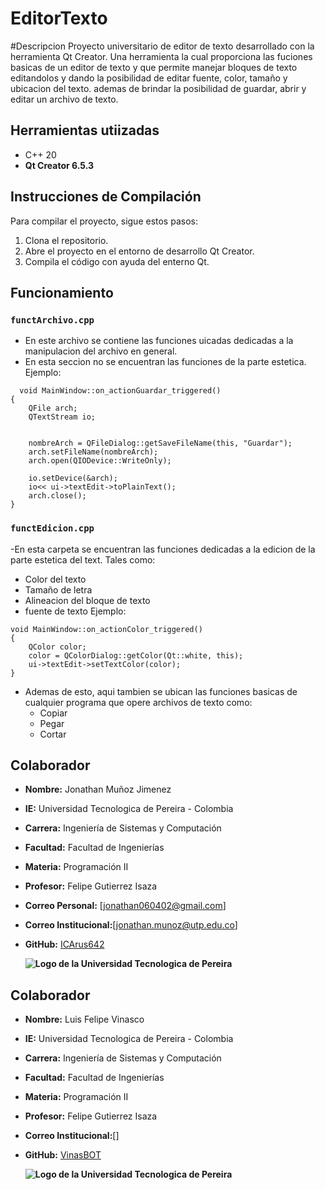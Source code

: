 # EditorTexto

#Descripcion
Proyecto universitario de editor de texto desarrollado con la herramienta Qt Creator. Una herramienta la cual proporciona las fuciones basicas de un editor de texto y que permite manejar bloques de texto editandolos y dando la posibilidad de editar fuente, color, tamaño y ubicacion del texto. ademas de brindar la posibilidad de guardar, abrir y editar un archivo de texto.

## Herramientas utiizadas
- C++ 20
- **Qt Creator 6.5.3**

## Instrucciones de Compilación
Para compilar el proyecto, sigue estos pasos:

1. Clona el repositorio.
2. Abre el proyecto en el entorno de desarrollo Qt Creator.
3. Compila el código con ayuda del enterno Qt.

## Funcionamiento

### `functArchivo.cpp`
  - En este archivo se contiene las funciones uicadas  dedicadas a la manipulacion del archivo en general.
  - En esta seccion no se encuentran las funciones de la parte estetica.
Ejemplo:
```
  void MainWindow::on_actionGuardar_triggered()
{
    QFile arch;
    QTextStream io;
    
    
    nombreArch = QFileDialog::getSaveFileName(this, "Guardar");
    arch.setFileName(nombreArch);
    arch.open(QIODevice::WriteOnly);
    
    io.setDevice(&arch);
    io<< ui->textEdit->toPlainText();
    arch.close();
}
```

### `functEdicion.cpp`

-En esta carpeta se encuentran las funciones dedicadas a la edicion de la parte estetica del text. Tales como:
  - Color del texto
  - Tamaño de letra
  - Alineacion del bloque de texto
  - fuente de texto
Ejemplo:
```
void MainWindow::on_actionColor_triggered()
{
    QColor color;
    color = QColorDialog::getColor(Qt::white, this);
    ui->textEdit->setTextColor(color);
}
```
- Ademas de esto, aqui tambien se ubican las funciones basicas de cualquier programa que opere archivos de texto como:
    - Copiar
    - Pegar
    - Cortar


## Colaborador
- **Nombre:** Jonathan Muñoz Jimenez
- **IE:** Universidad Tecnologica de Pereira - Colombia
- **Carrera:** Ingeniería de Sistemas y Computación 
- **Facultad:** Facultad de Ingenierías
- **Materia:** Programación II
- **Profesor:** Felipe Gutierrez Isaza
- **Correo Personal:** [jonathan060402@gmail.com]
- **Correo Institucional:**[jonathan.munoz@utp.edu.co]
- **GitHub:** [ICArus642](https://github.com/ICArus642)

  
  **![Logo de la Universidad Tecnologica de Pereira](https://upload.wikimedia.org/wikipedia/commons/thumb/2/2c/Logo_U.T.P.png/320px-Logo_U.T.P.png)**

## Colaborador
- **Nombre:** Luis Felipe Vinasco
- **IE:** Universidad Tecnologica de Pereira - Colombia
- **Carrera:** Ingeniería de Sistemas y Computación 
- **Facultad:** Facultad de Ingenierías
- **Materia:** Programación II
- **Profesor:** Felipe Gutierrez Isaza
- **Correo Institucional:**[]
- **GitHub:** [VinasBOT](https://github.com/VinasBOT)

  **![Logo de la Universidad Tecnologica de Pereira](https://upload.wikimedia.org/wikipedia/commons/thumb/2/2c/Logo_U.T.P.png/320px-Logo_U.T.P.png)**

